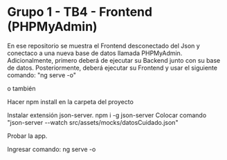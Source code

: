 # Grupo 1 - TB4 - Frontend (PHPMyAdmin)

En ese repositorio se muestra el Frontend desconectado del Json y conectaco a una nueva base de datos llamada PHPMyAdmin. Adicionalmente, primero deberá de ejecutar su Backend junto con su base de datos. Posteriormente, deberá ejecutar su Frontend y usar el siguiente comando: "ng serve -o"

o también

Hacer npm install en la carpeta del proyecto

Instalar extensión json-server. npm i -g json-server
Colocar comando "json-server --watch src/assets/mocks/datosCuidado.json"

Probar la app.

Ingresar comando: ng serve -o
